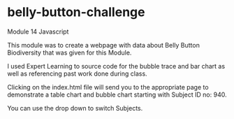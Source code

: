 # belly-button-challenge
Module 14 Javascript

This module was to create a webpage with data about Belly Button Biodiversity that was given for this Module.

I used Expert Learning to source code for the bubble trace and bar chart as well as referencing past work done during class.

Clicking on the index.html file will send you to the appropriate page to demonstrate a table chart and bubble chart starting with Subject ID no: 940.

You can use the drop down to switch Subjects.

